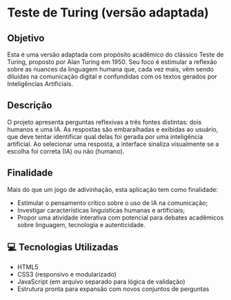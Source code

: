 # Teste de Turing (versão adaptada)

## Objetivo

Esta é uma versão adaptada com propósito acadêmico do clássico Teste de Turing, proposto por Alan Turing em 1950. Seu foco é estimular a reflexão sobre as nuances da linguagem humana que, cada vez mais, vêm sendo diluídas na comunicação digital e confundidas com os textos gerados por Inteligências Artificiais.

## Descrição

O projeto apresenta perguntas reflexivas a três fontes distintas: dois humanos e uma IA. As respostas são embaralhadas e exibidas ao usuário, que deve tentar identificar qual delas foi gerada por uma inteligência artificial. Ao selecionar uma resposta, a interface sinaliza visualmente se a escolha foi correta (IA) ou não (humano).

## Finalidade

Mais do que um jogo de adivinhação, esta aplicação tem como finalidade:

- Estimular o pensamento crítico sobre o uso de IA na comunicação;
- Investigar características linguísticas humanas e artificiais;
- Propor uma atividade interativa com potencial para debates acadêmicos sobre linguagem, tecnologia e autenticidade.

## 💻 Tecnologias Utilizadas

- HTML5
- CSS3 (responsivo e modularizado)
- JavaScript (em arquivo separado para lógica de validação)
- Estrutura pronta para expansão com novos conjuntos de perguntas

